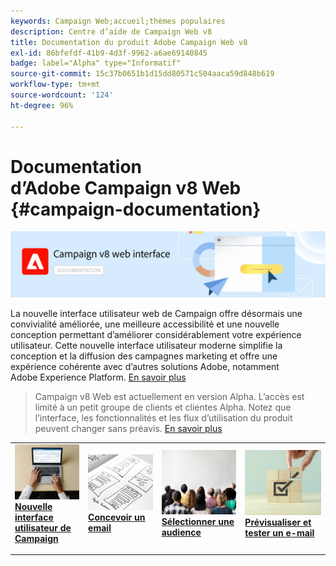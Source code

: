 ```yaml
---
keywords: Campaign Web;accueil;thèmes populaires
description: Centre d’aide de Campaign Web v8
title: Documentation du produit Adobe Campaign Web v8
exl-id: 86bfefdf-41b9-4d3f-9962-a6ae69140845
badge: label="Alpha" type="Informatif"
source-git-commit: 15c37b0651b1d15dd80571c504aaca59d848b619
workflow-type: tm+mt
source-wordcount: '124'
ht-degree: 96%

---
```


# Documentation d’Adobe Campaign v8 Web {#campaign-documentation}

![](assets/do-not-localize/banner-documentationv8.png)

La nouvelle interface utilisateur web de Campaign offre désormais une convivialité améliorée, une meilleure accessibilité et une nouvelle conception permettant d’améliorer considérablement votre expérience utilisateur. Cette nouvelle interface utilisateur moderne simplifie la conception et la diffusion des campagnes marketing et offre une expérience cohérente avec d’autres solutions Adobe, notamment Adobe Experience Platform. [En savoir plus](get-started/get-started.md)

>Campaign v8 Web est actuellement en version Alpha. L’accès est limité à un petit groupe de clients et clientes Alpha. Notez que l’interface, les fonctionnalités et les flux d’utilisation du produit peuvent changer sans préavis. [En savoir plus](rn/release-notes.md)


<table style="table-layout:fixed"><tr style="border: 0;">
<td>
<a href="get-started/user-interface.md">
<img alt="nouvelle interface utilisateur" src="assets/do-not-localize/email-create.jpeg">
</a>
<div><a href="get-started/user-interface.md"><strong>Nouvelle interface utilisateur de Campaign</strong>
</div>
<p>
</td>
<td>
<a href="content/create-email-content.md">
<img alt="Peu fréquent" src="assets/do-not-localize/email-design.jpg">
</a>
<div>
<a href="content/create-email-content.md"><strong>Concevoir un email</strong></a>
</div>
<p></td>
<td>
<a href="audience/about-audiences.md">
<img alt="Audiences" src="assets/do-not-localize/email-audience.jpg">
</a>
<div>
<a href="audience/about-audiences.md"><strong>Sélectionner une audience</strong></a>
</div>
<p>
</td>
<td>
<a href="preview-test/proofs.md">
<img alt="Validation" src="assets/do-not-localize/email-preview.jpg">
</a>
<div>
<a href="preview-test/proofs.md"><strong>Prévisualiser et tester un e-mail</strong></a>
</div>
<p>
</td>
</tr></table>
